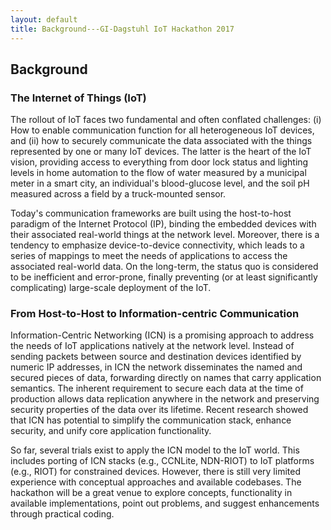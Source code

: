 ```yaml
---
layout: default
title: Background---GI-Dagstuhl IoT Hackathon 2017
---
```


## Background

### The Internet of Things (IoT)

The rollout of IoT faces two fundamental and often conflated challenges: (i) How to enable
communication function for all heterogeneous IoT devices, and (ii) how to securely communicate the data
associated with the things represented by one or many IoT devices. The latter is the heart of the IoT vision,
providing access to everything from door lock status and lighting levels in home automation to the flow of water
measured by a municipal meter in a smart city, an individual's blood-glucose level, and the soil pH measured
across a field by a truck-mounted sensor.

Today's communication frameworks are built using the host-to-host paradigm of the Internet Protocol (IP),
binding the embedded devices with their associated real-world things at the network level. Moreover, there is
a tendency to emphasize device-to-device connectivity, which leads to a series of mappings to meet the needs
of applications to access the associated real-world data. On the long-term, the status quo is considered to be
inefficient and error-prone, finally preventing (or at least significantly complicating) large-scale deployment of
the IoT.

### From Host-to-Host to Information-centric Communication

Information-Centric Networking (ICN) is a promising approach to address the needs of IoT applications natively at the network level.
Instead of sending packets between source and destination devices identified by numeric IP addresses, in ICN the network disseminates the named and secured pieces of data, forwarding directly on names that carry application semantics.
The inherent requirement to secure each data at the time of production allows data replication anywhere in the network and preserving security properties of the data over its lifetime.
Recent research showed that ICN has potential to simplify the communication stack, enhance security, and unify core application functionality.

So far, several trials exist to apply the ICN model to the IoT world.
This includes porting of ICN stacks (e.g., CCNLite, NDN-RIOT) to IoT platforms (e.g., RIOT) for constrained devices.
However, there is still very limited experience with conceptual approaches and available codebases.
The hackathon will be a great venue to explore concepts, functionality in available implementations, point out problems, and suggest enhancements through practical coding.




